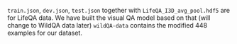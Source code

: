 `train.json`, `dev.json`, `test.json` together with `LifeQA_I3D_avg_pool.hdf5` are for LifeQA data.
We have built the visual QA model based on that (will change to WildQA data later)
`wildQA-data` contains the modified 448 examples for our dataset.